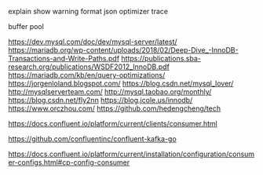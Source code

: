 explain show warning
format json 
optimizer trace

buffer pool

https://dev.mysql.com/doc/dev/mysql-server/latest/
https://mariadb.org/wp-content/uploads/2018/02/Deep-Dive_-InnoDB-Transactions-and-Write-Paths.pdf
https://publications.sba-research.org/publications/WSDF2012_InnoDB.pdf
https://mariadb.com/kb/en/query-optimizations/
https://jorgenloland.blogspot.com/
https://blog.csdn.net/mysql_lover/
http://mysqlserverteam.com/
http://mysql.taobao.org/monthly/
https://blog.csdn.net/fly2nn
https://blog.jcole.us/innodb/
https://www.orczhou.com/
https://github.com/hedengcheng/tech

https://docs.confluent.io/platform/current/clients/consumer.html

https://github.com/confluentinc/confluent-kafka-go

https://docs.confluent.io/platform/current/installation/configuration/consumer-configs.html#cp-config-consumer
